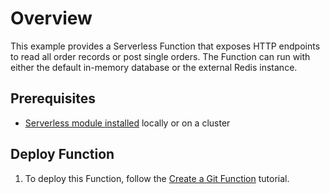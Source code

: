 # Overview

This example provides a Serverless Function that exposes HTTP endpoints to read all order records or post single orders. The Function can run with either the default in-memory database or the external Redis instance. 

## Prerequisites

- [Serverless module installed](https://kyma-project.io/#/02-get-started/01-quick-install) locally or on a cluster

## Deploy Function

1. To deploy this Function, follow the [Create a Git Function](https://kyma-project.io/#/serverless-manager/user/tutorials/01-11-create-git-function) tutorial.
